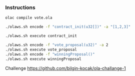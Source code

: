 
### Instructions

```bash
olac compile vote.ola
```

```bash
./olaws.sh encode -f "contract_init(u32[])" -a "[1,2,3]"
```

```bash
./olaws.sh execute contract_init
```

```bash
./olaws.sh encode -f "vote_proposal(u32)" -a 2
./olaws.sh execute vote_proposal
./olaws.sh encode -f "winningProposal()"
./olaws.sh execute winningProposal
```


Challenge
https://github.com/bilgin-kocak/ola-challange-1